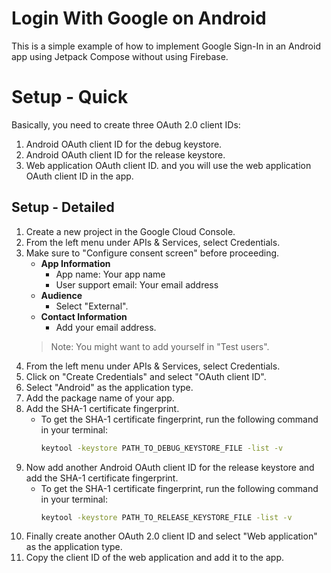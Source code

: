 # Login With Google on Android
This is a simple example of how to implement Google Sign-In in an Android app using Jetpack Compose without using Firebase.


# Setup - Quick
Basically, you need to create three OAuth 2.0 client IDs:
1. Android OAuth client ID for the debug keystore.
2. Android OAuth client ID for the release keystore.
3. Web application OAuth client ID.
and you will use the web application OAuth client ID in the app.


## Setup - Detailed
1. Create a new project in the Google Cloud Console.
2. From the left menu under APIs & Services, select Credentials.
3. Make sure to "Configure consent screen" before proceeding.
   - **App Information**
     - App name: Your app name
     - User support email: Your email address
   - **Audience**
     - Select "External".
   - **Contact Information**
     - Add your email address.
   > Note: You might want to add yourself in "Test users".
4. From the left menu under APIs & Services, select Credentials.
5. Click on "Create Credentials" and select "OAuth client ID".
6. Select "Android" as the application type.
7. Add the package name of your app.
8. Add the SHA-1 certificate fingerprint.
   - To get the SHA-1 certificate fingerprint, run the following command in your terminal:
     ```bash
     keytool -keystore PATH_TO_DEBUG_KEYSTORE_FILE -list -v
     ```
9. Now add another Android OAuth client ID for the release keystore and add the SHA-1 certificate fingerprint.
   - To get the SHA-1 certificate fingerprint, run the following command in your terminal:
     ```bash
     keytool -keystore PATH_TO_RELEASE_KEYSTORE_FILE -list -v
     ```
10. Finally create another OAuth 2.0 client ID and select "Web application" as the application type.
11. Copy the client ID of the web application and add it to the app.